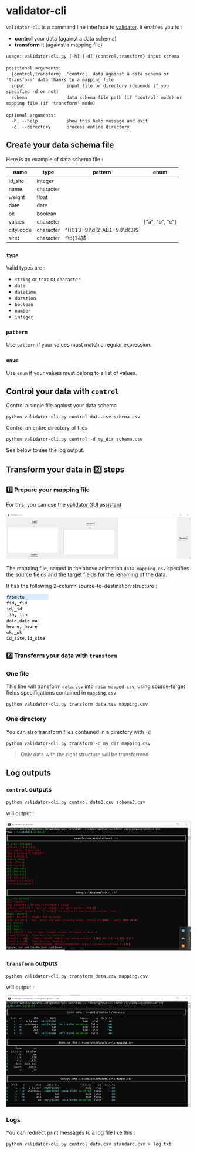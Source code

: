 # validator-cli

`validator-cli` is a command line interface to [validator](https://github.com/datagistips/validator). It enables you to :

- **control** your data (against a data schema)
- **transform** it (against a mapping file)

>

	usage: validator-cli.py [-h] [-d] {control,transform} input schema
	
	positional arguments:
	  {control,transform}  'control' data against a data schema or 'transform' data thanks to a mapping file
	  input                input file or directory (depends if you specified -d or not)
	  schema               data schema file path (if 'control' mode) or mapping file (if 'transform' mode)
	
	optional arguments:
	  -h, --help           show this help message and exit
	  -d, --directory      process entire directory

## Create your data schema file

Here is an example of data schema file :

|name       |type     |pattern                    |enum           |
|-----------|---------|---------------------------|---------------|
|id_site    |integer  |                           |               |
|name       |character|                           |               |
|weight       |float  |                           |               |
|date      |date     |                           |               |
|ok        |boolean  |                           |               |
|values|character|                           |["a", "b", "c"]|
|city_code     |character|^([013-9]\d&#124;2[AB1-9])\d{3}$|               |
|siret     |character|^\d{14}$                   |               |

### `type`
Valid types are :

- `string` or `text` or `character`
- `date`
- `datetime`
- `duration`
- `boolean`
- `number`
- `integer`

### `pattern`
Use `pattern` if your values must match a regular expression.

### `enum`
Use `enum` if your values must belong to a list of values.

## Control your data with `control`

Control a single file against your data schema

	python validator-cli.py control data.csv schema.csv

Control an entire directory of files

	python validator-cli.py control -d my_dir schema.csv

See below to see the log output.

## Transform your data in :two: steps

### 1️⃣ Prepare your mapping file

For this, you can use the [validator GUI assistant](https://github.com/datagistips/validator)

![](https://github.com/datagistips/validator/raw/main/images/demo.gif)

The mapping file, named in the above animation `data-mapping.csv` specifies the source fields and the target fields for the renaming of the data. 

It has the following 2-column source-to-destination structure :

![](https://github.com/datagistips/validator/raw/main/images/mapping.png)

### :two: Transform your data with `transform`

### One file
This line will transform `data.csv` into `data-mapped.csv`, using source-target fields specifications contained in `mapping.csv`

	python validator-cli.py transform data.csv mapping.csv

### One directory
You can also transform files contained in a directory with `-d`

	python validator-cli.py transform -d my_dir mapping.csv

> Only data with the right structure will be transformed

## Log outputs

### `control` outputs
	python validator-cli.py control data3.csv schema3.csv

will output :

![](images/log-control.png)

### `transform` outputs
	python validator-cli.py transform data.csv mapping.csv

will output :

![](images/log-transform.png)

### Logs
You can redirect print messages to a log file like this :

	python validator-cli.py control data.csv standard.csv > log.txt
